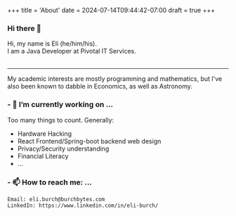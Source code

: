 +++
title = 'About'
date = 2024-07-14T09:44:42-07:00
draft = true
+++

### Hi there 👋
Hi, my name is Eli (he/him/his).<br/> I am a Java Developer at Pivotal IT Services.<br/><br/>

---
My academic interests are mostly programming and mathematics, but I've also been known to dabble in Economics, as well as Astronomy.
### - 🔭 I’m currently working on ...

Too many things to count. Generally:
- Hardware Hacking
- React Frontend/Spring-boot backend web design
- Privacy/Security understanding
- Financial Literacy
- ...

### - 📫 How to reach me: ...
```
Email: eli.burch@burchbytes.com
LinkedIn: https://www.linkedin.com/in/eli-burch/
```
